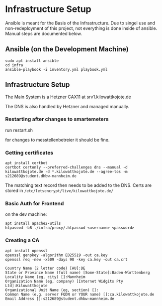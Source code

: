 # Infrastructure Setup

Ansible is meant for the Basis of the Infrastructure. Due to singel use and non-redeployment of this project, not everything is done inside of ansible. Manual steps are documented below.

## Ansible (on the Development Machine)

```
sudo apt install ansible
cd infra
ansible-playbook -i inventory.yml playbook.yml
```

## Infrastructure Setup

The Main System is a Hetzner CAX11 at srv1.kilowattkojote.de

The DNS is also handled by Hetzner and managed manually.

### Restarting after changes to smartemeters

run restart.sh

for changes to messtellenbetreier it should be fine.

### Getting certificates

```
apt install certbot
certbot certonly --preferred-challenges dns --manual -d kilowattkojote.de -d *.kilowattkojote.de --agree-tos -m s212689@student.dhbw-mannheim.de
```

The matching text record then needs to be added to the DNS. Certs are stored in `/etc/letsencrypt/live/kilowattkojote.de/`

### Basic Auth for Frontend

on the dev machine:

```
apt install apache2-utils
htpasswd -bB ./infra/proxy/.htpasswd <username> <password>
```

### Creating a CA

```
apt install openssl
openssl genpkey -algorithm ED25519 -out ca.key
openssl req -new -x509 -days 90 -key ca.key -out ca.crt
```

```
Country Name (2 letter code) [AU]:DE
State or Province Name (full name) [Some-State]:Baden-Württemberg
Locality Name (eg, city) []:Mannheim
Organization Name (eg, company) [Internet Widgits Pty Ltd]:Kilowattkojote
Organizational Unit Name (eg, section) []:
Common Name (e.g. server FQDN or YOUR name) []:ca.kilowattkojote.de
Email Address []:s212689@student.dhbw-mannheim.de
```
